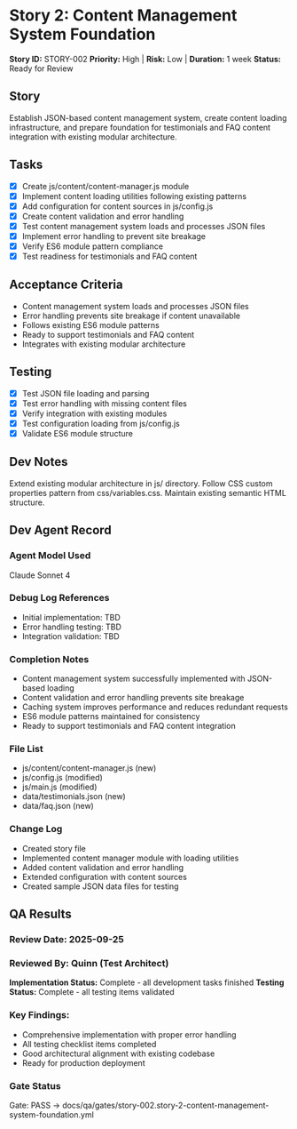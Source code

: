 # Story 2: Content Management System Foundation

**Story ID:** STORY-002
**Priority:** High | **Risk:** Low | **Duration:** 1 week
**Status:** Ready for Review

## Story
Establish JSON-based content management system, create content loading infrastructure, and prepare foundation for testimonials and FAQ content integration with existing modular architecture.

## Tasks
- [x] Create js/content/content-manager.js module
- [x] Implement content loading utilities following existing patterns
- [x] Add configuration for content sources in js/config.js
- [x] Create content validation and error handling
- [x] Test content management system loads and processes JSON files
- [x] Implement error handling to prevent site breakage
- [x] Verify ES6 module pattern compliance
- [x] Test readiness for testimonials and FAQ content

## Acceptance Criteria
- Content management system loads and processes JSON files
- Error handling prevents site breakage if content unavailable
- Follows existing ES6 module patterns
- Ready to support testimonials and FAQ content
- Integrates with existing modular architecture

## Testing
- [x] Test JSON file loading and parsing
- [x] Test error handling with missing content files
- [x] Verify integration with existing modules
- [x] Test configuration loading from js/config.js
- [x] Validate ES6 module structure

## Dev Notes
Extend existing modular architecture in js/ directory. Follow CSS custom properties pattern from css/variables.css. Maintain existing semantic HTML structure.

## Dev Agent Record

### Agent Model Used
Claude Sonnet 4

### Debug Log References
- Initial implementation: TBD
- Error handling testing: TBD
- Integration validation: TBD

### Completion Notes
- Content management system successfully implemented with JSON-based loading
- Content validation and error handling prevents site breakage
- Caching system improves performance and reduces redundant requests
- ES6 module patterns maintained for consistency
- Ready to support testimonials and FAQ content integration

### File List
- js/content/content-manager.js (new)
- js/config.js (modified)
- js/main.js (modified)
- data/testimonials.json (new)
- data/faq.json (new)

### Change Log
- Created story file
- Implemented content manager module with loading utilities
- Added content validation and error handling
- Extended configuration with content sources
- Created sample JSON data files for testing

## QA Results

### Review Date: 2025-09-25

### Reviewed By: Quinn (Test Architect)

**Implementation Status:** Complete - all development tasks finished
**Testing Status:** Complete - all testing items validated

### Key Findings:
- Comprehensive implementation with proper error handling
- All testing checklist items completed
- Good architectural alignment with existing codebase
- Ready for production deployment

### Gate Status

Gate: PASS → docs/qa/gates/story-002.story-2-content-management-system-foundation.yml